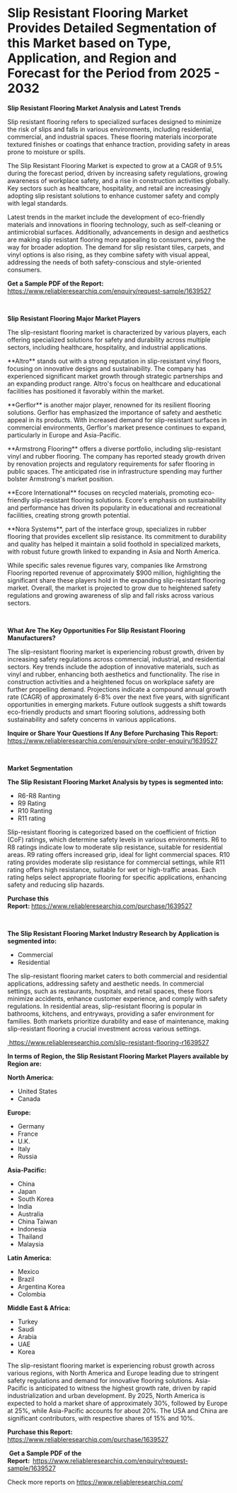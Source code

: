<p><h1>Slip Resistant Flooring Market Provides Detailed Segmentation of this Market based on Type, Application, and Region and Forecast for the Period from 2025 - 2032</h1></p><p><strong>Slip Resistant Flooring Market Analysis and Latest Trends</strong></p>
<p><p>Slip resistant flooring refers to specialized surfaces designed to minimize the risk of slips and falls in various environments, including residential, commercial, and industrial spaces. These flooring materials incorporate textured finishes or coatings that enhance traction, providing safety in areas prone to moisture or spills. </p><p>The Slip Resistant Flooring Market is expected to grow at a CAGR of 9.5% during the forecast period, driven by increasing safety regulations, growing awareness of workplace safety, and a rise in construction activities globally. Key sectors such as healthcare, hospitality, and retail are increasingly adopting slip resistant solutions to enhance customer safety and comply with legal standards.</p><p>Latest trends in the market include the development of eco-friendly materials and innovations in flooring technology, such as self-cleaning or antimicrobial surfaces. Additionally, advancements in design and aesthetics are making slip resistant flooring more appealing to consumers, paving the way for broader adoption. The demand for slip resistant tiles, carpets, and vinyl options is also rising, as they combine safety with visual appeal, addressing the needs of both safety-conscious and style-oriented consumers.</p></p>
<p><strong>Get a Sample PDF of the Report:&nbsp;</strong> <a href="https://www.reliableresearchiq.com/enquiry/request-sample/1639527?utm_campaign=2234&utm_medium=2&utm_source=Github&utm_content=ia&utm_term=30012025&utm_id=slip-resistant-flooring">https://www.reliableresearchiq.com/enquiry/request-sample/1639527</a></p>
<p>&nbsp;</p>
<p><strong>Slip Resistant Flooring Major Market Players</strong></p>
<p><p>The slip-resistant flooring market is characterized by various players, each offering specialized solutions for safety and durability across multiple sectors, including healthcare, hospitality, and industrial applications.</p><p>**Altro** stands out with a strong reputation in slip-resistant vinyl floors, focusing on innovative designs and sustainability. The company has experienced significant market growth through strategic partnerships and an expanding product range. Altro's focus on healthcare and educational facilities has positioned it favorably within the market.</p><p>**Gerflor** is another major player, renowned for its resilient flooring solutions. Gerflor has emphasized the importance of safety and aesthetic appeal in its products. With increased demand for slip-resistant surfaces in commercial environments, Gerflor's market presence continues to expand, particularly in Europe and Asia-Pacific.</p><p>**Armstrong Flooring** offers a diverse portfolio, including slip-resistant vinyl and rubber flooring. The company has reported steady growth driven by renovation projects and regulatory requirements for safer flooring in public spaces. The anticipated rise in infrastructure spending may further bolster Armstrong's market position.</p><p>**Ecore International** focuses on recycled materials, promoting eco-friendly slip-resistant flooring solutions. Ecore's emphasis on sustainability and performance has driven its popularity in educational and recreational facilities, creating strong growth potential.</p><p>**Nora Systems**, part of the interface group, specializes in rubber flooring that provides excellent slip resistance. Its commitment to durability and quality has helped it maintain a solid foothold in specialized markets, with robust future growth linked to expanding in Asia and North America.</p><p>While specific sales revenue figures vary, companies like Armstrong Flooring reported revenue of approximately $900 million, highlighting the significant share these players hold in the expanding slip-resistant flooring market. Overall, the market is projected to grow due to heightened safety regulations and growing awareness of slip and fall risks across various sectors.</p></p>
<p>&nbsp;</p>
<p><strong>What Are The Key Opportunities For Slip Resistant Flooring Manufacturers?</strong></p>
<p><p>The slip-resistant flooring market is experiencing robust growth, driven by increasing safety regulations across commercial, industrial, and residential sectors. Key trends include the adoption of innovative materials, such as vinyl and rubber, enhancing both aesthetics and functionality. The rise in construction activities and a heightened focus on workplace safety are further propelling demand. Projections indicate a compound annual growth rate (CAGR) of approximately 6-8% over the next five years, with significant opportunities in emerging markets. Future outlook suggests a shift towards eco-friendly products and smart flooring solutions, addressing both sustainability and safety concerns in various applications.</p></p>
<p><strong>Inquire or Share Your Questions If Any Before Purchasing This Report:</strong> <a href="https://www.reliableresearchiq.com/enquiry/pre-order-enquiry/1639527?utm_campaign=2234&utm_medium=2&utm_source=Github&utm_content=ia&utm_term=30012025&utm_id=slip-resistant-flooring">https://www.reliableresearchiq.com/enquiry/pre-order-enquiry/1639527</a></p>
<p>&nbsp;</p>
<p><strong>Market Segmentation</strong></p>
<p><strong>The Slip Resistant Flooring Market Analysis by types is segmented into:</strong></p>
<p><ul><li>R6-R8 Ranting</li><li>R9 Rating</li><li>R10 Ranting</li><li>R11 rating</li></ul></p>
<p><p>Slip-resistant flooring is categorized based on the coefficient of friction (CoF) ratings, which determine safety levels in various environments. R6 to R8 ratings indicate low to moderate slip resistance, suitable for residential areas. R9 rating offers increased grip, ideal for light commercial spaces. R10 rating provides moderate slip resistance for commercial settings, while R11 rating offers high resistance, suitable for wet or high-traffic areas. Each rating helps select appropriate flooring for specific applications, enhancing safety and reducing slip hazards.</p></p>
<p><strong>Purchase this Report:&nbsp;</strong><a href="https://www.reliableresearchiq.com/purchase/1639527?utm_campaign=2234&utm_medium=2&utm_source=Github&utm_content=ia&utm_term=30012025&utm_id=slip-resistant-flooring">https://www.reliableresearchiq.com/purchase/1639527</a></p>
<p>&nbsp;</p>
<p><strong>The Slip Resistant Flooring Market Industry Research by Application is segmented into:</strong></p>
<p><ul><li>Commercial</li><li>Residential</li></ul></p>
<p><p>The slip-resistant flooring market caters to both commercial and residential applications, addressing safety and aesthetic needs. In commercial settings, such as restaurants, hospitals, and retail spaces, these floors minimize accidents, enhance customer experience, and comply with safety regulations. In residential areas, slip-resistant flooring is popular in bathrooms, kitchens, and entryways, providing a safer environment for families. Both markets prioritize durability and ease of maintenance, making slip-resistant flooring a crucial investment across various settings.</p></p>
<p><a href="https://www.reliableresearchiq.com/slip-resistant-flooring-r1639527?utm_campaign=2234&utm_medium=2&utm_source=Github&utm_content=ia&utm_term=30012025&utm_id=slip-resistant-flooring">&nbsp;https://www.reliableresearchiq.com/slip-resistant-flooring-r1639527</a></p>
<p><strong>In terms of Region, the Slip Resistant Flooring Market Players available by Region are:</strong></p>
<p>
    <p> <strong> North America: </strong>
        <ul>
            <li>United States</li>
            <li>Canada</li>
        </ul>
        </p> 
    <p> <strong> Europe: </strong>
        <ul>
            <li>Germany</li>
            <li>France</li>
            <li>U.K.</li>
            <li>Italy</li>
            <li>Russia</li>
        </ul>
        </p> 
    <p> <strong> Asia-Pacific: </strong>
        <ul>
            <li>China</li>
            <li>Japan</li>
            <li>South Korea</li>
            <li>India</li>
            <li>Australia</li>
            <li>China Taiwan</li>
            <li>Indonesia</li>
            <li>Thailand</li>
            <li>Malaysia</li>
        </ul>
        </p> 
    <p> <strong> Latin America: </strong>
        <ul>
            <li>Mexico</li>
            <li>Brazil</li>
            <li>Argentina Korea</li>
            <li>Colombia</li>
        </ul>
        </p> 
    <p> <strong> Middle East & Africa: </strong>
        <ul>
            <li>Turkey</li>
            <li>Saudi</li>
            <li>Arabia</li>
            <li>UAE</li>
            <li>Korea</li>
        </ul>
    </p>
    </p>
<p><p>The slip-resistant flooring market is experiencing robust growth across various regions, with North America and Europe leading due to stringent safety regulations and demand for innovative flooring solutions. Asia-Pacific is anticipated to witness the highest growth rate, driven by rapid industrialization and urban development. By 2025, North America is expected to hold a market share of approximately 30%, followed by Europe at 25%, while Asia-Pacific accounts for about 20%. The USA and China are significant contributors, with respective shares of 15% and 10%.</p></p>
<p><strong>Purchase this Report: </strong><a href="https://www.reliableresearchiq.com/purchase/1639527?utm_campaign=2234&utm_medium=2&utm_source=Github&utm_content=ia&utm_term=30012025&utm_id=slip-resistant-flooring">https://www.reliableresearchiq.com/purchase/1639527</a></p>
<p>&nbsp;<strong>Get a Sample PDF of the Report:&nbsp;&nbsp;</strong><a href="https://www.reliableresearchiq.com/enquiry/request-sample/1639527?utm_campaign=2234&utm_medium=2&utm_source=Github&utm_content=ia&utm_term=30012025&utm_id=slip-resistant-flooring">https://www.reliableresearchiq.com/enquiry/request-sample/1639527</a></p>
<p><strong></strong></p>
<p>Check more reports on <a href="https://www.reliableresearchiq.com/?utm_campaign=2234&utm_medium=2&utm_source=Github&utm_content=ia&utm_term=30012025&utm_id=slip-resistant-flooring">https://www.reliableresearchiq.com/</a></p>